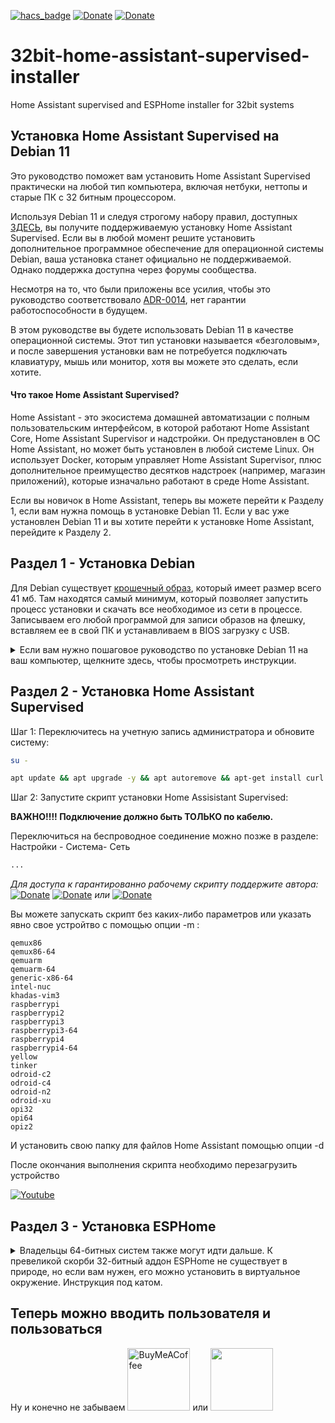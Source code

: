 [![hacs_badge](https://img.shields.io/badge/HAss-Installer-blue.svg)](https://www.home-assistant.io/)
[![Donate](https://img.shields.io/badge/donate-Pizza-yellow.svg)](https://www.buymeacoffee.com/ntguest)
[![Donate](https://img.shields.io/badge/donate-Yandex-blueviolet.svg)](https://yoomoney.ru/to/410011383527168)

# 32bit-home-assistant-supervised-installer
Home Assistant supervised and ESPHome installer for 32bit systems

## Установка Home Assistant Supervised на Debian 11

Это руководство поможет вам установить Home Assistant Supervised практически на любой тип компьютера, включая нетбуки, неттопы и старые ПК с 32 битным процессором.

Используя Debian 11 и следуя строгому набору правил, доступных [ЗДЕСЬ](https://github.com/home-assistant/architecture/blob/master/adr/0014-home-assistant-supervised.md), вы получите поддерживаемую установку Home Assistant Supervised. Если вы в любой момент решите установить дополнительное программное обеспечение для операционной системы Debian, ваша установка станет официально не поддерживаемой. Однако поддержка доступна через форумы сообщества.

Несмотря на то, что были приложены все усилия, чтобы это руководство соответствовало [ADR-0014](https://github.com/home-assistant/architecture/blob/master/adr/0014-home-assistant-supervised.md), нет гарантии работоспособности в будущем.

В этом руководстве вы будете использовать Debian 11 в качестве операционной системы. Этот тип установки называется «безголовым», и после завершения установки вам не потребуется подключать клавиатуру, мышь или монитор, хотя вы можете это сделать, если хотите.

#### Что такое Home Assistant Supervised? ####

Home Assistant - это экосистема домашней автоматизации с полным пользовательским интерфейсом, в которой работают Home Assistant Core, Home Assistant Supervisor и надстройки. Он предустановлен в ОС Home Assistant, но может быть установлен в любой системе Linux. Он использует Docker, которым управляет Home Assistant Supervisor, плюс дополнительное преимущество десятков надстроек (например, магазин приложений), которые изначально работают в среде Home Assistant.

Если вы новичок в Home Assistant, теперь вы можете перейти к Разделу 1, если вам нужна помощь в установке Debian 11. Если у вас уже установлен Debian 11 и вы хотите перейти к установке Home Assistant, перейдите к Разделу 2.





## Раздел 1 - Установка Debian

Для Debian существует [крошечный образ](https://deb.debian.org/debian/dists/Debian11.4/main/installer-i386/current/images/netboot/mini.iso), который имеет размер всего 41 мб. Там находятся самый минимум, который позволяет запустить процесс установки и скачать все необходимое из сети в процессе. Записываем его любой программой для записи образов на флешку, вставляем ее в свой ПК и устанавливаем в BIOS загрузку с USB.

<details>
  <summary> Если вам нужно пошаговое руководство по установке Debian 11 на ваш компьютер, щелкните здесь, чтобы просмотреть инструкции. </summary>


Простота процесса установки Debian позволяет в нескольких картинках показать практически все. Пробежимся бегло.
  
  
![VirtualBox_test_17_03_2021_23_31_42](https://user-images.githubusercontent.com/69485846/144154022-35236a2e-6a84-4e5e-85e7-2370dfdd71ee.png)
  
  Нажимаем Enter
  
![VirtualBox_test_17_03_2021_23_32_48](https://user-images.githubusercontent.com/69485846/144154024-7329dfda-fdd1-455b-968e-ee7dd0e3b035.png)
  
  Выбираем язык
  
![VirtualBox_test_17_03_2021_23_33_09](https://user-images.githubusercontent.com/69485846/144154025-d9ea0814-01bd-40de-b59e-08d8f25298c0.png)
  
  Страну
  
![VirtualBox_test_17_03_2021_23_33_30](https://user-images.githubusercontent.com/69485846/144154027-c37b3cf9-81c7-4f69-b3ab-e319744a940c.png)
  
  Раскладку клавиатуры
  
![VirtualBox_test_17_03_2021_23_33_44](https://user-images.githubusercontent.com/69485846/144154028-51a31699-748d-4dce-8f1a-288a03bf9055.png)
  
  Комбинацию клавиш, для переключения раскладки
  
![VirtualBox_test_17_03_2021_23_34_37](https://user-images.githubusercontent.com/69485846/144154029-db5ee106-d8c7-466f-8af0-e993d351338a.png)
  
  Придумываем прикольное имя компьютера
  
![VirtualBox_test_17_03_2021_23_35_07](https://user-images.githubusercontent.com/69485846/144154030-d293820e-fa62-4a32-a3d9-1f2d68fb4cb5.png)
  
  Жмем Enter
  
![VirtualBox_test_17_03_2021_23_35_20](https://user-images.githubusercontent.com/69485846/144154031-2e0d4668-fe6f-4629-bd05-5b3b674842fb.png)
  
  Еще раз
  
![VirtualBox_test_17_03_2021_23_42_39](https://user-images.githubusercontent.com/69485846/144154033-713cf51b-7b64-40aa-8626-187a8c4adbfd.png)
  
  Используем весь диск
  
![VirtualBox_test_17_03_2021_23_43_06](https://user-images.githubusercontent.com/69485846/144154035-707e42a5-8e14-4647-9eaa-28da3bc2dadc.png)
  
  И один раздел
  
![VirtualBox_test_17_03_2021_23_43_27](https://user-images.githubusercontent.com/69485846/144154037-19e52d60-7362-41c9-9f57-1f00109960c7.png)
  
  Записываем изменения на диск
  
![VirtualBox_test_17_03_2021_23_50_33](https://user-images.githubusercontent.com/69485846/144154040-58ea82d4-1490-40e6-8afd-14bbcec39c19.png)
  
  Я ставлю только SSH. Остальное по желанию.
  
![VirtualBox_test_17_03_2021_23_52_06](https://user-images.githubusercontent.com/69485846/144154041-7a2634c9-177b-4d19-aae0-c5eb6bc0e32b.png)
  
  И последний раз Enter
  
  
  С установкой закончили. Если я что-то и попустил, то все достаточно понятно и задокументировано в сети.
  
</details>

## Раздел 2 - Установка Home Assistant Supervised

Шаг 1: Переключитесь на учетную запись администратора и обновите систему:

```bash
su -
```
```bash
apt update && apt upgrade -y && apt autoremove && apt-get install curl -y
```

Шаг 2: Запустите скрипт установки Home Assisistant Supervised:

**ВАЖНО!!!!   Подключение должно быть ТОЛЬКО по кабелю.**

Переключиться на беспроводное соединение можно позже в разделе: Настройки - Система- Сеть
```bash
...
```

*Для доступа к гарантированно рабочему скрипту поддержите автора:* [![Donate](https://img.shields.io/badge/donate-Yandex-blueviolet.svg)](https://sobe.ru/na/E2O2B0J57276) 
[![Donate](https://img.shields.io/badge/donate-Pizza-yellow.svg)](https://www.buymeacoffee.com/ntguest)
   *или*   [![Donate](https://img.shields.io/badge/написать-Telegram-blue.svg)](https://t.me/avkulikoff)


Вы можете запускать скрипт без каких-либо параметров или указать явно свое устройтво с помощью опции -m :
```
qemux86
qemux86-64
qemuarm
qemuarm-64
generic-x86-64
intel-nuc
khadas-vim3
raspberrypi
raspberrypi2
raspberrypi3
raspberrypi3-64
raspberrypi4
raspberrypi4-64
yellow
tinker
odroid-c2
odroid-c4
odroid-n2
odroid-xu
opi32
opi64
opiz2
```  
И установить свою папку для файлов Home Assistant помощью опции -d

После окончания выполнения скрипта необходимо перезагрузить устройство

[![Youtube](https://img.youtube.com/vi/TMbYrZFUw4w/0.jpg)](https://youtu.be/TMbYrZFUw4w)

## Раздел 3 - Установка ESPHome

<details>
  <summary> Владельцы 64-битных систем также могут идти дальше. К превеликой скорби 32-битный аддон ESPHome не существует в природе, но если вам нужен, его можно установить в виртуальное окружение. Инструкция под катом.</summary>


  Шаг 1: Установите следующие зависимости с помощью этих команд:

  ```bash  
export PATH=$PATH:/usr/sbin
apt-get install sudo python3-dev python3-venv python3-pip libffi-dev libssl-dev -y
  ```

  Шаг 2: Добавьте пользователя, папки и права:
  
  ```bash  
useradd -rm esp -G dialout
cd /srv
mkdir esp
chown esp:esp esp
  ```

  Шаг 3: Установите ESPHome 
  ```bash 
sudo -u esp -H -s
cd /srv/esp
python3 -m venv .
source bin/activate
  ```
  ```bash
python3 -m pip install wheel
export CRYPTOGRAPHY_DONT_BUILD_RUST=1
pip install cryptography==3.1.1
pip3 install esphome
exit
  ```

  Шаг 4: Добавьте рабочую папку и права

  ```bash 
cd /usr/share/hassio/homeassistant
mkdir esphome
chown esp:esp esphome
  ```
  
  Шаг 5: Создайте службу
  
  Запускаем редактор nano
  
  ```bash
nano /etc/systemd/system/esphome.service
  ```
  
  Следующий блок копируем целиком и вставляем в редактор
  
  ```
[Unit]
Description=Esphome
After=network.target
[Service]
Environment=PATH=/srv/esp/bin:/usr/sbin:/usr/bin:/sbin:/bin
Type=simple
User=root
WorkingDirectory=/usr/share/hassio/homeassistant/esphome
ExecStart=/srv/esp/bin/esphome config/ dashboard
Restart=always
[Install]
WantedBy=multi-user.target
  ```
  
  Для окончания нажмите
  
  ```
  CTRL+O, Enter и CTRL+X
  ```
  
  Активируйте службу
  ```bash
systemctl --system daemon-reload
systemctl enable esphome.service
  ```
  Панель ESPHome можно добавить как панель Lovelace iframe с адресом сервера и портом 6052
  
## В дальнейшем обновление можно делать следующими командами:

  ```bash
su -
  ```
  ```bash
sudo -u esp -H -s
cd /srv/esp
source bin/activate
pip3 install -U esphome
exit
systemctl restart esphome.service
  ```
</details>

## Теперь можно вводить пользователя и пользоваться
  
  
Ну и конечно не забываем [<img src="https://www.buymeacoffee.com/assets/img/guidelines/download-assets-2.svg" alt="BuyMeACoffee" width="100">](https://www.buymeacoffee.com/ntguest)    или    [<img src="https://hsto.org/getpro/geektimes/post_images/7a9/b88/258/7a9b882584c6ea6ed1f48e96be00a187.png" width="100">](https://yoomoney.ru/to/410011383527168)
